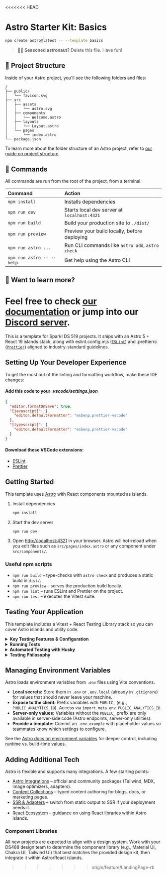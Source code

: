 <<<<<<< HEAD
# Astro Starter Kit: Basics

```sh
npm create astro@latest -- --template basics
```

> 🧑‍🚀 **Seasoned astronaut?** Delete this file. Have fun!

## 🚀 Project Structure

Inside of your Astro project, you'll see the following folders and files:

```text
/
├── public/
│   └── favicon.svg
├── src
│   ├── assets
│   │   └── astro.svg
│   ├── components
│   │   └── Welcome.astro
│   ├── layouts
│   │   └── Layout.astro
│   └── pages
│       └── index.astro
└── package.json
```

To learn more about the folder structure of an Astro project, refer to [our guide on project structure](https://docs.astro.build/en/basics/project-structure/).

## 🧞 Commands

All commands are run from the root of the project, from a terminal:

| Command                   | Action                                           |
| :------------------------ | :----------------------------------------------- |
| `npm install`             | Installs dependencies                            |
| `npm run dev`             | Starts local dev server at `localhost:4321`      |
| `npm run build`           | Build your production site to `./dist/`          |
| `npm run preview`         | Preview your build locally, before deploying     |
| `npm run astro ...`       | Run CLI commands like `astro add`, `astro check` |
| `npm run astro -- --help` | Get help using the Astro CLI                     |

## 👀 Want to learn more?

Feel free to check [our documentation](https://docs.astro.build) or jump into our [Discord server](https://astro.build/chat).
=======
This is a template for Spark! DS 519 projects. It ships with an Astro 5 + React 19 islands stack, along with eslint.config.mjs ([`ESLint`](https://eslint.org/)) and .prettierrc ([`Prettier`](https://prettier.io/)) aligned to industry-standard guidelines.

## Setting Up Your Developer Experience

To get the most out of the linting and formatting workflow, make these IDE changes:

#### Add this code to your _.vscode/settings.json_

```json
{
  "editor.formatOnSave": true,
  "[javascript]": {
    "editor.defaultFormatter": "esbenp.prettier-vscode"
  },
  "[typescript]": {
    "editor.defaultFormatter": "esbenp.prettier-vscode"
  }
}
```

#### Download these VSCode extensions:

- [ESLint](https://marketplace.visualstudio.com/items?itemName=dbaeumer.vscode-eslint)
- [Prettier](https://marketplace.visualstudio.com/items?itemName=esbenp.prettier-vscode)

## Getting Started

This template uses [Astro](https://docs.astro.build/) with React components mounted as islands.

1. Install dependencies
   ```bash
   npm install
   ```
2. Start the dev server
   ```bash
   npm run dev
   ```
3. Open [http://localhost:4321](http://localhost:4321) in your browser. Astro will hot-reload when you edit files such as `src/pages/index.astro` or any component under `src/components/`.

### Useful npm scripts

- `npm run build` – type-checks with `astro check` and produces a static build in `dist/`.
- `npm run preview` – serves the production build locally.
- `npm run lint` – runs ESLint and Prettier on the project.
- `npm run test` – executes the Vitest suite.

## Testing Your Application

This template includes a Vitest + React Testing Library stack so you can cover Astro islands and utility code.

<details>
  <summary><strong>Key Testing Features & Configuration</strong></summary>

#### Integrated Tools

- **Vitest:** Fast test runner compatible with Vite/Astro projects.
- **React Testing Library (RTL):** User-centric utilities for rendering and asserting against React components.
- **`@testing-library/jest-dom`:** Extends Vitest/Jest matchers with DOM-specific assertions such as `toBeInTheDocument`.

#### Configuration Files

- **`vitest.config.ts`:** Core Vitest configuration. Sets up jsdom, aliases (`@/` and `~/`), and pulls in the Astro + React plugins.
- **`vitest.setup.ts`:** Loaded before every test; registers RTL helpers and custom matchers.

#### Test File Location

- Co-locate tests with the code they cover (e.g., `Button.test.tsx` next to `Button.tsx`). Vitest is configured to pick up `*.test.{ts,tsx}` files.

</details>

<details>
  <summary><strong>Running Tests</strong></summary>

- **`npm test`**: Runs the full test suite once. (Used by Husky hooks.)
  ```bash
  npm test
  ```
- **`npm run test:watch`**: Re-runs affected tests on file change.
  ```bash
  npm run test:watch
  ```
- **`npm run test:coverage`**: Generates coverage reports in `coverage/`.
  ```bash
  npm run test:coverage
  ```
  </details>

<details>
  <summary><strong>Automated Testing with Husky</strong></summary>

To safeguard quality, Husky manages Git hooks:

- **`pre-commit`**: Executes `npx lint-staged` to lint/format staged files before committing.
- **`pre-push`**: Runs `npm test` to verify the suite before pushing.

Fix any issues surfaced by these hooks prior to completing your Git action.

</details>

<details>
  <summary><strong>Testing Philosophy</strong></summary>

- **Focus on User Behavior:** Prefer interactions that mirror how someone uses the UI rather than reaching into component internals.
- **Unit & Integration Coverage:** Mix small targeted tests with broader flows that stitch together multiple islands/utilities.
- **Confidence over Metrics:** Use coverage to spot gaps, but prioritize scenarios that protect critical behavior.
- **Readable Tests:** Keep assertions clear and avoid brittle selectors to make the suite easy to maintain.
</details>

## Managing Environment Variables

Astro loads environment variables from `.env` files using Vite conventions.

- **Local secrets:** Store them in `.env` or `.env.local` (already in `.gitignore`) for values that should never leave your machine.
- **Expose to the client:** Prefix variables with `PUBLIC_` (e.g., `PUBLIC_ANALYTICS_ID`). Access via `import.meta.env.PUBLIC_ANALYTICS_ID`.
- **Server-only values:** Variables without the `PUBLIC_` prefix are only available in server-side code (Astro endpoints, server-only utilities).
- **Provide a template:** Commit an `.env.example` with placeholder values so teammates know which settings to configure.

See the [Astro docs on environment variables](https://docs.astro.build/en/guides/environment-variables/) for deeper control, including runtime vs. build-time values.

## Adding Additional Tech

Astro is flexible and supports many integrations. A few starting points:

- [Astro Integrations](https://docs.astro.build/en/guides/integrations-guide/) – official and community packages (Tailwind, MDX, image optimizers, adapters).
- [Content Collections](https://docs.astro.build/en/guides/content-collections/) – typed content authoring for blogs, docs, or marketing pages.
- [SSR & Adapters](https://docs.astro.build/en/guides/server-side-rendering/) – switch from static output to SSR if your deployment needs it.
- [React Ecosystem](https://docs.astro.build/en/guides/integrations-guide/react/) – guidance on using React libraries within Astro islands.

### Component Libraries
All new projects are expected to align with a design system. Work with your DS488 design team to determine the component library (e.g., Material UI, Chakra UI, Tailwind UI) that best matches the provided design kit, then integrate it within Astro/React islands.
>>>>>>> origin/feature/LandingPage-rb
